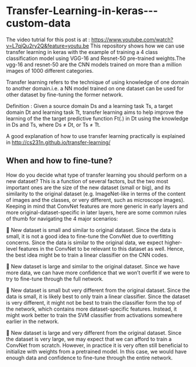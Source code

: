 # Transfer-Learning-in-keras---custom-data

The video tutrial for this post is at : https://www.youtube.com/watch?v=L7qjQu2ry2Q&feature=youtu.be
This repository shows how we can use transfer learning in keras with the example of training a 4 class classification model using VGG-16 and Resnet-50 pre-trained weights.The vgg-16 and resnet-50 are the CNN models trained on more than a million images of 1000 different categories.

Transfer learning refers to the technique of using knowledge of one domain to another domain.i.e. a NN model trained on one dataset can be used for other dataset by fine-tuning the former network.

Definition : Given a source domain Ds and a learning task Ts, a target domain Dt and learning task Tt, transfer learning aims to help improve the learning of the the target predictive function Ft(.) in Dt using the knowledge in Ds and Ts, where Ds ≠ Dt, or Ts ≠ Tt.

A good explanation of how to use transfer learning practically is explained in http://cs231n.github.io/transfer-learning/

## When and how to fine-tune?

How do you decide what type of transfer learning you should perform on a new dataset?
This is a function of several factors, but the two most important ones are the size of the new dataset (small or big), and its similarity
to the original dataset (e.g. ImageNet-like in terms of the content of images and the classes, or very different, such as microscope images).
Keeping in mind that ConvNet features are more generic in early layers and more original-dataset-specific in later layers, 
here are some common rules of thumb for navigating the 4 major scenarios:

	New dataset is small and similar to original dataset. Since the data is small, it is not a good idea to fine-tune the ConvNet 
due to overfitting concerns. Since the data is similar to the original data, we expect higher-level features in the ConvNet to be 
relevant to this dataset as well. Hence, the best idea might be to train a linear classifier on the CNN codes.

	New dataset is large and similar to the original dataset. Since we have more data, we can have more confidence that we won’t 
overfit if we were to try to fine-tune through the full network.

	New dataset is small but very different from the original dataset. Since the data is small, it is likely best to only train a 
linear classifier. Since the dataset is very different, it might not be best to train the classifier form the top of the network, 
which contains more dataset-specific features. Instead, it might work better to train the SVM classifier from activations somewhere 
earlier in the network.

	New dataset is large and very different from the original dataset. Since the dataset is very large, we may expect that we can 
afford to train a ConvNet from scratch. However, in practice it is very often still beneficial to initialize with weights from a 
pretrained model. In this case, we would have enough data and confidence to fine-tune through the entire network.
